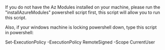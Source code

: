 If you do not have the Az Modules installed on your machine, please run the "installAzureModules" powershell
script first, this script will allow you to run this script.

Also, if your windows machine is locking powershell down, 
type this script in powershell: 

Set-ExecutionPolicy -ExecutionPolicy RemoteSigned -Scope CurrentUser
